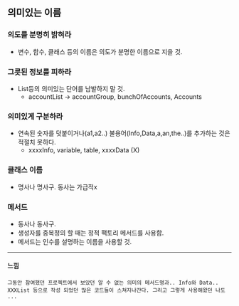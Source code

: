 ## 의미있는 이름

### 의도를 분명히 밝혀라
- 변수, 함수, 클래스 등의 이름은 의도가 분명한 이름으로 지을 것.
### 그릇된 정보를 피하라
- List등의 의미있는 단어를 남발하지 말 것.
  - accountList -> accountGroup, bunchOfAccounts, Accounts
### 의미있게 구분하라
- 연속된 숫자를 덧붙이거나(a1,a2..) 불용어(Info,Data,a,an,the..)를 추가하는 것은 적절치 못하다.
  - xxxxInfo, variable, table, xxxxData (X)
### 클래스 이름
  - 명사나 명사구. 동사는 가급적x
### 메서드
  - 동사나 동사구. 
  - 생성자를 중복정의 할 때는 정적 팩토리 메서드를 사용함.
  - 메서드는 인수를 설명하는 이름을 사용할 것.
  
  
  
  -----
#### 느낌
``` 그동안 참여했던 프로젝트에서 보았던 알 수 없는 의미의 메서드명과.. Info와 Data.. XXXList 등으로 작성 되었던 많은 코드들이 스쳐지나간다. 그리고 그렇게 사용해왔던 나도 ... ```
